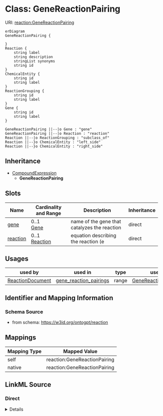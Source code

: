 

# Class: GeneReactionPairing



URI: [reaction:GeneReactionPairing](http://w3id.org/ontogpt/reaction/GeneReactionPairing)



```mermaid
erDiagram
GeneReactionPairing {

}
Reaction {
    string label  
    string description  
    stringList synonyms  
    string id  
}
ChemicalEntity {
    string id  
    string label  
}
ReactionGrouping {
    string id  
    string label  
}
Gene {
    string id  
    string label  
}

GeneReactionPairing ||--|o Gene : "gene"
GeneReactionPairing ||--|o Reaction : "reaction"
Reaction ||--|o ReactionGrouping : "subclass_of"
Reaction ||--}o ChemicalEntity : "left_side"
Reaction ||--}o ChemicalEntity : "right_side"

```




## Inheritance
* [CompoundExpression](CompoundExpression.md)
    * **GeneReactionPairing**



## Slots

| Name | Cardinality and Range | Description | Inheritance |
| ---  | --- | --- | --- |
| [gene](gene.md) | 0..1 <br/> [Gene](Gene.md) | name of the gene that catalyzes the reaction | direct |
| [reaction](reaction.md) | 0..1 <br/> [Reaction](Reaction.md) | equation describing the reaction (e | direct |





## Usages

| used by | used in | type | used |
| ---  | --- | --- | --- |
| [ReactionDocument](ReactionDocument.md) | [gene_reaction_pairings](gene_reaction_pairings.md) | range | [GeneReactionPairing](GeneReactionPairing.md) |






## Identifier and Mapping Information







### Schema Source


* from schema: https://w3id.org/ontogpt/reaction




## Mappings

| Mapping Type | Mapped Value |
| ---  | ---  |
| self | reaction:GeneReactionPairing |
| native | reaction:GeneReactionPairing |







## LinkML Source

<!-- TODO: investigate https://stackoverflow.com/questions/37606292/how-to-create-tabbed-code-blocks-in-mkdocs-or-sphinx -->

### Direct

<details>
```yaml
name: GeneReactionPairing
from_schema: https://w3id.org/ontogpt/reaction
is_a: CompoundExpression
attributes:
  gene:
    name: gene
    description: name of the gene that catalyzes the reaction
    from_schema: https://w3id.org/ontogpt/reaction
    domain_of:
    - GeneToReaction
    - GeneReactionPairing
    range: Gene
  reaction:
    name: reaction
    description: equation describing the reaction (e.g. A+B = C+D) catalyzed by the
      gene
    from_schema: https://w3id.org/ontogpt/reaction
    rank: 1000
    domain_of:
    - GeneReactionPairing
    range: Reaction

```
</details>

### Induced

<details>
```yaml
name: GeneReactionPairing
from_schema: https://w3id.org/ontogpt/reaction
is_a: CompoundExpression
attributes:
  gene:
    name: gene
    description: name of the gene that catalyzes the reaction
    from_schema: https://w3id.org/ontogpt/reaction
    alias: gene
    owner: GeneReactionPairing
    domain_of:
    - GeneToReaction
    - GeneReactionPairing
    range: Gene
  reaction:
    name: reaction
    description: equation describing the reaction (e.g. A+B = C+D) catalyzed by the
      gene
    from_schema: https://w3id.org/ontogpt/reaction
    rank: 1000
    alias: reaction
    owner: GeneReactionPairing
    domain_of:
    - GeneReactionPairing
    range: Reaction

```
</details>